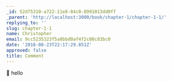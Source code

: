 ```yaml
---
_id: 52d75310-a722-11e8-84c0-8991013dd0ff
_parent: 'http://localhost:3000/book/chapter-1/chapter-1-1/'
replying_to: ''
slug: chapter-1-1
name: Christopher
email: 9cc5235323f5a8bbd0af4f2c08c83bc0
date: '2018-08-23T22:17:29.851Z'
approved: false
title: Comment
---
```

:wave: hello
